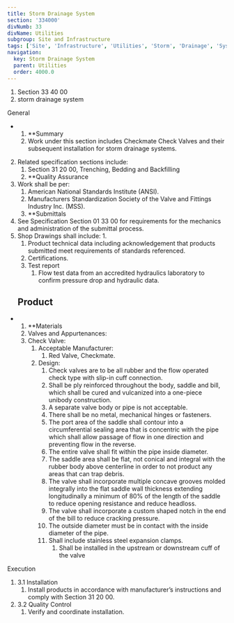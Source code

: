 ```yaml
---
title: Storm Drainage System
section: '334000'
divNumb: 33
divName: Utilities
subgroup: Site and Infrastructure
tags: ['Site', 'Infrastructure', 'Utilities', 'Storm', 'Drainage', 'System']
navigation:
  key: Storm Drainage System
  parent: Utilities
  order: 4000.0
---
```


   1. Section 33 40 00
   1. storm drainage system

General

* 
	1. **Summary
   1. Work under this section includes Checkmate Check Valves and their subsequent installation for storm drainage systems. 
2. Related specification sections include:
	1. Section 31 20 00, Trenching, Bedding and Backfilling
	2. **Quality Assurance
3. Work shall be per:
	1. American National Standards Institute (ANSI).
	2. Manufacturers Standardization Society of the Valve and Fittings Industry Inc. (MSS).
	3. **Submittals
4. See Specification Section 01 33 00 for requirements for the mechanics and administration of the submittal process.
5. Shop Drawings shall include:
      1. 
	1. Product technical data including acknowledgement that products submitted meet requirements of standards referenced. 
	2. Certifications.
	3. Test report
		1. Flow test data from an accredited hydraulics laboratory to confirm pressure drop and hydraulic data.
   ## Product

* 
	1. **Materials
   1. Valves and Appurtenances:
	1. Check Valve:
		1. Acceptable Manufacturer:
			1. Red Valve, Checkmate.
		2. Design: 
			1. Check valves are to be all rubber and the flow operated check type with slip-in cuff connection. 
			2. Shall be ply reinforced throughout the body, saddle and bill, which shall be cured and vulcanized into a one-piece unibody construction. 
			3. A separate valve body or pipe is not acceptable.
			4. There shall be no metal, mechanical hinges or fasteners.
			5. The port area of the saddle shall contour into a circumferential sealing area that is concentric with the pipe which shall allow passage of flow in one direction and preventing flow in the reverse. 
			6. The entire valve shall fit within the pipe inside diameter.
			7. The saddle area shall be flat, not conical and integral with the rubber body above centerline in order to not product any areas that can trap debris.
			8. The valve shall incorporate multiple concave grooves molded integrally into the flat saddle wall thickness extending longitudinally a minimum of 80% of the length of the saddle to reduce opening resistance and reduce headloss. 
			9. The valve shall incorporate a custom shaped notch in the end of the bill to reduce cracking pressure. 
			10. The outside diameter must be in contact with the inside diameter of the pipe.
			11. Shall include stainless steel expansion clamps.
				1. Shall be installed in the upstream or downstream cuff of the valve

Execution
1. 3.1 Installation
   1. Install products in accordance with manufacturer’s instructions and comply with Section 31 20 00.
1. 3.2 Quality Control
   1. Verify and coordinate installation.

